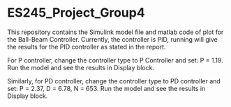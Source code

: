 # ES245_Project_Group4
This repository contains the Simulink model file and matlab code of plot for the Ball-Beam Controller.
Currently, the controller is PID, running will give the results for the PID controller as stated in the report.

For P controller, change the controller type to P Controller and set: P = 1.19. Run the model and see the results in Display block.

Similarly, for PD controller, change the controller type to PD controller and set: P = 2.37, D = 6.78, N = 653. Run the model and see the results in Display block.
